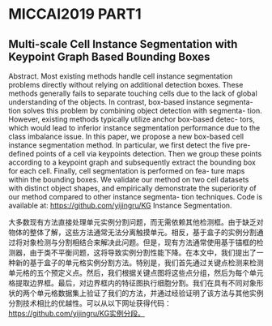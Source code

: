# MICCAI2019 PART1

## Multi-scale Cell Instance Segmentation with Keypoint Graph Based Bounding Boxes
Abstract. Most existing methods handle cell instance segmentation problems directly without relying on additional detection boxes. These methods generally fails to separate touching cells due to the lack of global understanding of the objects. In contrast, box-based instance segmenta- tion solves this problem by combining object detection with segmenta- tion. However, existing methods typically utilize anchor box-based detec- tors, which would lead to inferior instance segmentation performance due to the class imbalance issue. In this paper, we propose a new box-based cell instance segmentation method. In particular, we first detect the five pre-defined points of a cell via keypoints detection. Then we group these points according to a keypoint graph and subsequently extract the bounding box for each cell. Finally, cell segmentation is performed on fea- ture maps within the bounding boxes. We validate our method on two cell datasets with distinct object shapes, and empirically demonstrate the superiority of our method compared to other instance segmenta- tion techniques. Code is available at: https://github.com/yijingru/KG Instance Segmentation.

大多数现有方法直接处理单元实例分割问题，而无需依赖其他检测框。由于缺乏对物体的整体了解，这些方法通常无法分离触摸单元。相反，基于盒子的实例分割通过将对象检测与分割相结合来解决此问题。但是，现有方法通常使用基于锚框的检测器，由于类不平衡问题，这将导致实例分割性能下降。在本文中，我们提出了一种新的基于盒子的单元格实例分割方法。特别是，我们首先通过关键点检测来检测单元格的五个预定义点。然后，我们根据关键点图将这些点分组，然后为每个单元格提取边界框。最后，对边界框内的特征图执行细胞分割。我们在具有不同对象形状的两个单元格数据集上验证了我们的方法，并通过经验证明了该方法与其他实例分割技术相比的优越性。可以从以下网址获得代码：https://github.com/yijingru/KG实例分段。